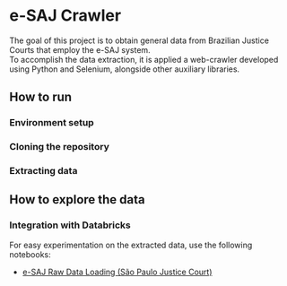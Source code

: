 
# e-SAJ Crawler

The goal of this project is to obtain general data from Brazilian Justice Courts that employ the e-SAJ system.  
To accomplish the data extraction, it is applied a web-crawler developed using Python and Selenium, alongside other auxiliary libraries.

## How to run

### Environment setup

### Cloning the repository

### Extracting data

## How to explore the data

### Integration with Databricks

For easy experimentation on the extracted data, use the following notebooks:

* [e-SAJ Raw Data Loading (São Paulo Justice Court)](https://databricks-prod-cloudfront.cloud.databricks.com/public/4027ec902e239c93eaaa8714f173bcfc/4344861173232069/3708033308179043/6869627049114758/latest.html)
